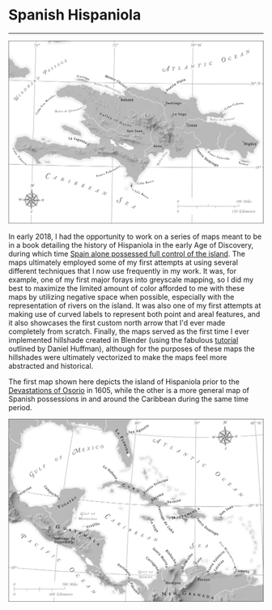 # Spanish Hispaniola
---

<a href="../../img/hispaniola.jpg"><img class="feature_full" src="../../img/hispaniola.jpg" alt=""></a>

In early 2018, I had the opportunity to work on a series of maps meant to be in a book detailing the history of Hispaniola in the early Age of Discovery, during which time [Spain alone possessed full control of the island](https://en.wikipedia.org/wiki/Captaincy_General_of_Santo_Domingo). The maps ultimately employed some of my first attempts at using several different techniques that I now use frequently in my work. It was, for example, one of my first major forays into greyscale mapping, so I did my best to maximize the limited amount of color afforded to me with these maps by utilizing negative space when possible, especially with the representation of rivers on the island. It was also one of my first attempts at making use of curved labels to represent both point and areal features, and it also showcases the first custom north arrow that I'd ever made completely from scratch. Finally, the maps served as the first time I ever implemented hillshade created in Blender (using the fabulous [tutorial](https://somethingaboutmaps.wordpress.com/2017/11/16/creating-shaded-relief-in-blender/) outlined by Daniel Huffman), although for the purposes of these maps the hillshades were ultimately vectorized to make the maps feel more abstracted and historical.

The first map shown here depicts the island of Hispaniola prior to the [Devastations of Osorio](https://en.wikipedia.org/wiki/Devastations_of_Osorio) in 1605, while the other is a more general map of Spanish possessions in and around the Caribbean during the same time period.

<a href="../../img/caribbean.jpg"><img class="feature_full" src="../../img/caribbean.jpg" alt=""></a>